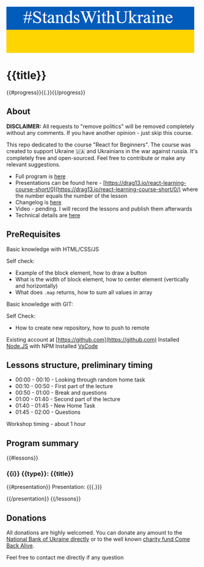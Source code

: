 [![StandsWithUkraine](https://raw.githubusercontent.com/Drag13/drag13.github.io/development/swu.PNG)](https://savelife.in.ua/en/donate/)

# {{title}}

{{#progress}}{{.}}{{/progress}}

## About

**DISCLAIMER:**
All requests to "remove politics" will be removed completely without any comments. If you have another opinion - just skip this course.

This repo dedicated to the course "React for Beginners". The course was created to support Ukraine 🇺🇦 and Ukrainians in the war against russia. It's completely free and open-sourced. Feel free to contribute or make any relevant suggestions.

- Full program is [here](PROGRAM.md)
- Presentations can be found here - [https://drag13.io/react-learning-course-short/0](https://drag13.io/react-learning-course-short/0/) where the number equals the number of the lesson
- Changelog is [here](CHANGELOG.md)
- Video - pending. I will record the lessons and publish them afterwards
- Technical details are [here](devlog.md)

## PreRequisites

Basic knowledge with HTML/CSS/JS

Self check:

- Example of the block element, how to draw a button
- What is the width of block element, how to center element (vertically and horizontally)
- What does `.map` returns, how to sum all values in array

Basic knowledge with GIT:

Self Check:

- How to create new repository, how to push to remote

Existing account at [https://github.com](https://github.com)
Installed [Node.JS](https://nodejs.org/en/) with NPM
Installed [VsCode](https://code.visualstudio.com/)

## Lessons structure, preliminary timing

- 00:00 - 00:10 - Looking through random home task
- 00:10 - 00:50 - First part of the lecture
- 00:50 - 01:00 - Break and questions
- 01:00 - 01:40 - Second part of the lecture
- 01:40 - 01:45 - New Home Task
- 01:45 - 02:00 - Questions

Workshop timing - about 1 hour

## Program summary

{{#lessons}}
### {{i}} {{type}}: {{title}}

{{#presentation}}
Presentation: {{{.}}}

{{/presentation}}
{{/lessons}}
## Donations

All donations are highly welcomed. You can donate any amount to the [National Bank of Ukraine directly](https://bank.gov.ua/en/news/all/natsionalniy-bank-vidkriv-spetsrahunok-dlya-zboru-koshtiv-na-potrebi-armiyi) or to the well known [charity fund Come Back Alive](https://www.comebackalive.in.ua/donate).

Feel free to contact me directly if any question
